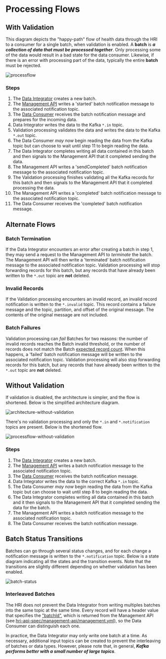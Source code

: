 # Processing Flows

## With Validation
This diagram depicts the "happy-path" flow of health data through the HRI to a consumer for a single batch, when validation is enabled. A **batch** is **_a collection of data that must be processed together_**. Only processing some of the data would result in a bad state for the data consumer. Likewise, if there is an error with processing part of the data, typically the entire **batch** must be rejected.

![processflow](images/processflow.png)

### Steps
1. The [Data Integrator](glossary.md#data-integrator) creates a new batch.
1. The [Management API](glossary.md#hri-management-api) writes a 'started' batch notification message to the associated notification topic.
1. The [Data Consumer](glossary.md#data-consumer) receives the batch notification message and prepares for the incoming data.
1. Data Integrator writes the data to the Kafka `*.in` topic.
1. Validation processing validates the data and writes the data to the Kafka `*.out` topic.
1. The Data Consumer _may now_ begin reading the data from the Kafka topic but can choose to wait until step 11 to begin reading the data.
1. The Data Integrator completes writing all data contained in this batch and then signals to the Management API that it completed sending the data.
1. The Management API writes a 'sendCompleted' batch notification message to the associated notification topic.
1. The Validation processing finishes validating all the Kafka records for this batch and then signals to the Management API that it completed processing the data.
1. The Management API writes a 'completed' batch notification message to the associated notification topic.
1. The Data Consumer receives the 'completed' batch notification message.

## Alternate Flows
### Batch Termination
If the Data Integrator encounters an error after creating a batch in step 1, they may send a request to the Management API to _terminate_ the batch. The Management API will then write a 'terminated' batch notification message to the associated notification topic. Validation processing will stop forwarding records for this batch, but any records that have already been written to the `*.out` topic are **not** deleted.

### Invalid Records
If the Validation processing encounters an invalid record, an invalid record notification is written to the `*.invalid` topic. This record contains a failure message and the topic, partition, and offset of the original message. The contents of the original message are not included.

### Batch Failures
Validation processing can _fail_ Batches for two reasons: the number of invalid records reaches the Batch invalid threshold, or the number of records does not match the Batch [expected record count](apispec.md#batches). When this happens, a 'failed' batch notification message will be written to the associated notification topic. Validation processing will also stop forwarding records for this batch, but any records that have already been written to the `*.out` topic are **not** deleted.

## Without Validation
If validation is disabled, the architecture is simpler, and the flow is shortened. Below is the simplified architecture diagram.

![architecture-without-validation](images/architecture-without-validation.png) 

There's no validation processing and only the `*.in` and `*.notification` topics are present. Below is the shortened flow. 

![processflow-without-validation](images/processflow-without-validation.png)

### Steps
1. The [Data Integrator](glossary.md#data-integrator) creates a new batch.
2. The [Management API](glossary.md#hri-management-api) writes a batch notification message to the associated notification topic.
3. The [Data Consumer](glossary.md#data-consumer) receives the batch notification message.
4. Data Integrator writes the data to the correct Kafka `*.in` topic.
5. The Data Consumer _may now_ begin reading the data from the Kafka topic but can choose to wait until step 8 to begin reading the data.
6. The Data Integrator completes writing all data contained in this batch and it then signals to the Management API that it completed sending the data for the batch.
7. The Management API writes a batch notification message to the associated notification topic.
8. The Data Consumer receives the batch notification message.

## Batch Status Transitions
Batches can go through several status changes, and for each change a notification message is written to the `*.notification` topic. Below is a state diagram indicating all the states and the transition events. Note that the transitions are slightly different depending on whether validation has been enabled.

![batch-status](images/batch-status.png) 

### Interleaved Batches
The HRI does not prevent the Data Integrator from writing multiples batches into the same topic at the same time. Every record will have a header value that specifies the ["batchId"](glossary.md#batch-id), which is returned from the Management API (see [hri-api-spec/management-api/management.yml](https://github.com/Alvearie/hri-api-spec/blob/support-2.x/management-api/management.yml)), so the Data Consumer can distinguish each one. 

In practice, the Data Integrator may only write one batch at a time. As necessary, additional input topics can be created to prevent the interleaving of batches or data types. However, please note that, in general, **_Kafka performs better with a small number of large topics_**.
